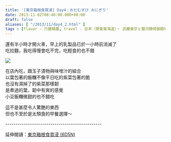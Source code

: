 ```yaml
---
title: '[東京箱根食買浸] Day4：おだむすび おにぎり'
date: 2013-11-02T08:40:00.000+08:00
draft: false
aliases: [ "/2013/11/day4_2.html" ]
tags : [flavor - 行膳積腹, travel - 日本（関東東海道）・ 武藏東京と駿河静岡御殿場と相模神奈川箱根]
---
```


還有半小時才開火車，早上的乳製品已於一小時前消滅了  
吃拉麵，我吃得慢會吃不完，吃輕食的也不錯  

![](/images/tokyo4b.jpg)

在店內吃，跟玉子漬物與味噌汁的組合  
以葉包著的飯糰不像平日吃的紫菜包著的脆  
也沒有濕掉了的紫菜那樣韌  
是煮過的葉，韌中有爽的感覺  
小豆飯糰微甜的也不錯吃  
  
這不是甚麼令人驚艷的東西  
但也不至於是太頹食的早餐選擇～  
  
\-----------------------------------------------  
  
延伸閱讀：[東京箱根食買浸 (6D5N)](https://hidie.net/tokyo6d5n/)
